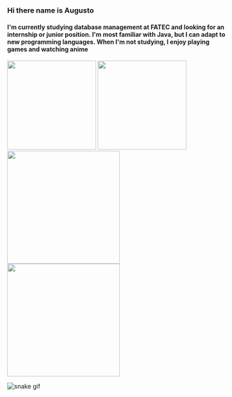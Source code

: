 ### Hi there name is Augusto
  <h4>
    I'm currently studying database management at FATEC and looking for an internship or junior position. I'm most familiar with Java, but I can adapt to new programming languages. When I'm not studying, I enjoy playing games and watching anime
  </h4>

<div>
  <a href="https://github.com/MrZeroLeft"></a>
  <img aling="center" height="205em" src="https://github-readme-stats.vercel.app/api?username=MrZeroLeft&show_icons=true&theme=radical">
  <img aling="center" height="205em" src="https://github-readme-stats.vercel.app/api/top-langs/?username=MrZeroLeft&show_icons=true&theme=radical">
  <img aling"center" height="260em" src="https://cdn.discordapp.com/attachments/1009835284034244770/1089281505823563786/Design_sem_nome.gif">
  <img aling"center" height="260em" src="https://cdn.discordapp.com/attachments/1097271846979772478/1108905917099036743/271845368_452376939879431_7637087954533447401_n.jpg">
</div>


![snake gif](https://github.com/MrZeroLeft/MrZeroLeft/blob/output/github-contribution-grid-snake.svg)
